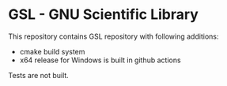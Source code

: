 GSL - GNU Scientific Library
============================

This repository contains GSL repository with following additions:
 * cmake build system
 * x64 release for Windows is built in github actions

Tests are not built.
